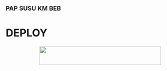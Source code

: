 ### PAP SUSU KM BEB
# DEPLOY

<p align="center"><a href="https://heroku.com/deploy?template=https://github.com/GLITTERneey/ManagerBot">
  <img src="https://img.shields.io/badge/Deploy%20To%20Heroku-aqua?style=flat&logo=heroku" width="325" height="50.100" /></a></p>
